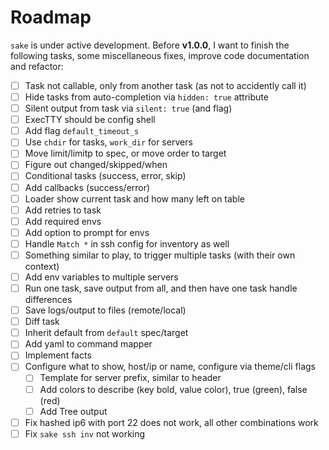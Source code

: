 # Roadmap

`sake` is under active development. Before **v1.0.0**, I want to finish the following tasks, some miscellaneous fixes, improve code documentation and refactor:

- [ ] Task not callable, only from another task (as not to accidently call it)
- [ ] Hide tasks from auto-completion via `hidden: true` attribute
- [ ] Silent output from task via `silent: true` (and flag)
- [ ] ExecTTY should be config shell
- [ ] Add flag `default_timeout_s`
- [ ] Use `chdir` for tasks, `work_dir` for servers
- [ ] Move limit/limitp to spec, or move order to target
- [ ] Figure out changed/skipped/when
- [ ] Conditional tasks (success, error, skip)
- [ ] Add callbacks (success/error)
- [ ] Loader show current task and how many left on table
- [ ] Add retries to task
- [ ] Add required envs
- [ ] Add option to prompt for envs
- [ ] Handle `Match *` in ssh config for inventory as well
- [ ] Something similar to play, to trigger multiple tasks (with their own context)
- [ ] Add env variables to multiple servers
- [ ] Run one task, save output from all, and then have one task handle differences
- [ ] Save logs/output to files (remote/local)
- [ ] Diff task
- [ ] Inherit default from `default` spec/target
- [ ] Add yaml to command mapper
- [ ] Implement facts
- [ ] Configure what to show, host/ip or name, configure via theme/cli flags
   - [ ] Template for server prefix, similar to header
   - [ ] Add colors to describe (key bold, value color), true (green), false (red)
   - [ ] Add Tree output
- [ ] Fix hashed ip6 with port 22 does not work, all other combinations work
- [ ] Fix `sake ssh inv` not working

